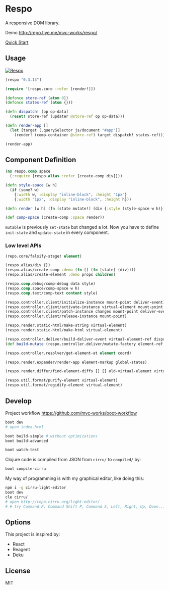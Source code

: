 
# Respo

A responsive DOM library.

Demo http://repo.tiye.me/mvc-works/respo/

[Quick Start](https://github.com/mvc-works/respo/wiki/Quick-Start)

## Usage

[![Respo](https://img.shields.io/clojars/v/respo/respo.svg)](https://clojars.org/respo/respo)

```clojure
[respo "0.3.13"]
```

```clojure
(require '[respo.core :refer [render!]])

(defonce store-ref (atom 0))
(defonce states-ref (atom {}))

(defn dispatch! [op op-data]
  (reset! store-ref (updater @store-ref op op-data)))

(defn render-app []
  (let [target (.querySelector js/document "#app")]
    (render! (comp-container @store-ref) target dispatch! states-ref)))

(render-app)
```

## Component Definition

```clojure
(ns respo.comp.space
  (:require [respo.alias :refer [create-comp div]]))

(defn style-space [w h]
  (if (some? w)
    {:width w, :display "inline-block", :height "1px"}
    {:width "1px", :display "inline-block", :height h}))

(defn render [w h] (fn [state mutate!] (div {:style (style-space w h)})))

(def comp-space (create-comp :space render))
```

`mutable` is previously `set-state` but changed a lot.
Now you have to define `init-state` and `update-state` in every component.

### Low level APIs

```clojure
(repo.core/falsify-stage! element)

(respo.alias/div {})
(respo.alias/create-comp :demo (fn [] (fn [state] (div))))
(respo.alias/create-element :demo props children)

(respo.comp.debug/comp-debug data style)
(respo.comp.space/comp-space w h)
(respo.comp.text/comp-text content style)

(respo.controller.client/initialize-instance mount-point deliver-event)
(respo.controller.client/activate-instance virtual-element mount-point deliver-event)
(respo.controller.client/patch-instance changes mount-point deliver-event)
(respo.controller.client/release-instance mount-point)

(respo.render.static-html/make-string virtual-element)
(respo.render.static-html/make-html virtual-element)

(respo.controller.deliver/build-deliver-event virtual-element-ref dispatch! states-ref)
(def build-mutate (respo.controller.deliver/mutate-factory element-ref states-ref))

(respo.controller.resolver/get-element-at element coord)

(respo.render.expander/render-app element-markup global-states)

(respo.render.differ/find-element-diffs [] [] old-virtual-element virtual-element)

(respo.util.format/purify-element virtual-element)
(respo.util.format/regidify-element virtual-element)
```

## Develop

Project workflow https://github.com/mvc-works/boot-workflow

```bash
boot dev
# open index.html
```

```bash
boot build-simple # without optimizations
boot build-advanced
```

```bash
boot watch-test
```

Clojure code is compiled from JSON from `cirru/` to `compiled/` by:

```bash
boot compile-cirru
```

My way of programming is with my graphical editor, like doing this:

```bash
npm i -g cirru-light-editor
boot dev
cle cirru/
# open http://repo.cirru.org/light-editor/
# # try Command P, Command Shift P, Command S, Left, Right, Up, Down...
```

## Options

This project is inspired by:

* React
* Reagent
* Deku

## License

MIT
